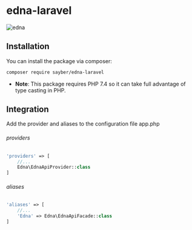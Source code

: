 # edna-laravel
![edna](https://im.mfms.ru/c52c4f386274641cff26.gif)

## Installation

You can install the package via composer:

```bash
composer require sayber/edna-laravel
```

* **Note**: This package requires PHP 7.4 so it can take full advantage of type casting in PHP.


## Integration

Add the provider and aliases to the configuration file app.php

###### providers
```php
'providers' => [
    //...
    Edna\EdnaApiProvider::class
]
```

###### aliases
```php
'aliases' => [
    //...
    'Edna' => Edna\EdnaApiFacade::class
]
```

